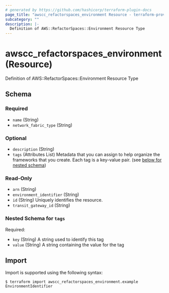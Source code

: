 ```yaml
---
# generated by https://github.com/hashicorp/terraform-plugin-docs
page_title: "awscc_refactorspaces_environment Resource - terraform-provider-awscc"
subcategory: ""
description: |-
  Definition of AWS::RefactorSpaces::Environment Resource Type
---
```


# awscc_refactorspaces_environment (Resource)

Definition of AWS::RefactorSpaces::Environment Resource Type



<!-- schema generated by tfplugindocs -->
## Schema

### Required

- `name` (String)
- `network_fabric_type` (String)

### Optional

- `description` (String)
- `tags` (Attributes List) Metadata that you can assign to help organize the frameworks that you create. Each tag is a key-value pair. (see [below for nested schema](#nestedatt--tags))

### Read-Only

- `arn` (String)
- `environment_identifier` (String)
- `id` (String) Uniquely identifies the resource.
- `transit_gateway_id` (String)

<a id="nestedatt--tags"></a>
### Nested Schema for `tags`

Required:

- `key` (String) A string used to identify this tag
- `value` (String) A string containing the value for the tag

## Import

Import is supported using the following syntax:

```shell
$ terraform import awscc_refactorspaces_environment.example EnvironmentIdentifier
```
